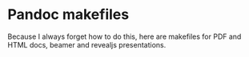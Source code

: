 # Pandoc makefiles

Because I always forget how to do this, here are makefiles for PDF and HTML docs, beamer and revealjs presentations.
